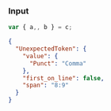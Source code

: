 ### Input
```js
var { a,, b } = c;
```

```json
{
  "UnexpectedToken": {
    "value": {
      "Punct": "Comma"
    },
    "first_on_line": false,
    "span": "8:9"
  }
}
```
